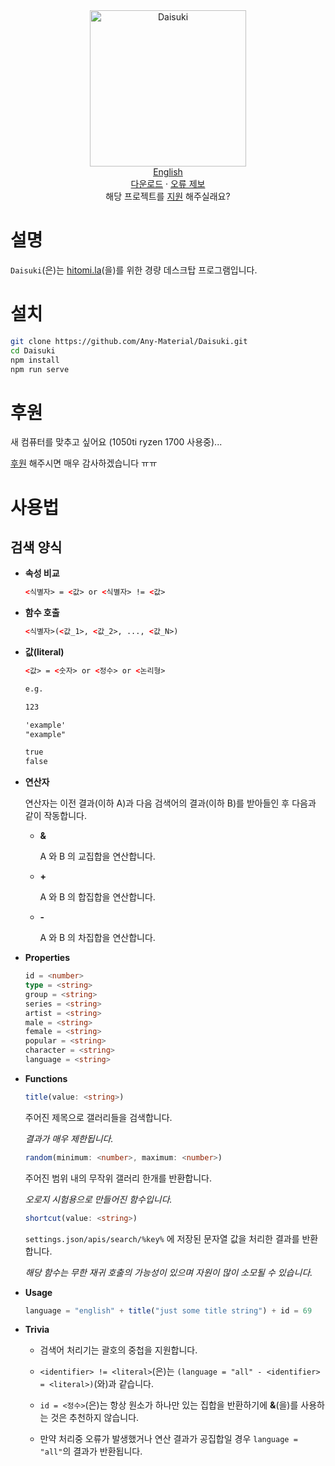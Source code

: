 <div align="center">
	<img width="250px" src="https://github.com/Any-Material/Daisuki/blob/master/docs/images/icon.png?raw=true" align="center" alt="Daisuki"/>
</div>
<div align="center">
	<a href="https://github.com/Any-Material/Daisuki/blob/master/README.md">English</a>
</div>
<div align="center">
	<a href="https://github.com/Any-Material/Daisuki/releases">다운로드</a>
	·
	<a href="https://github.com/Any-Material/Daisuki/issues/new">오류 제보</a>
</div>
<div align="center">
	해당 프로젝트를 <a href="https://toss.me/Sombian">지원</a> 해주실래요?
</div>

# 설명

`Daisuki`(은)는 [hitomi.la](https://hitomi.la)(을)를 위한 경량 데스크탑 프로그램입니다.

# 설치

```bash
git clone https://github.com/Any-Material/Daisuki.git
cd Daisuki
npm install
npm run serve
```

# 후원

새 컴퓨터를 맞추고 싶어요 (1050ti ryzen 1700 사용중)...

[후원](https://toss.me/Sombian) 해주시면 매우 감사하겠습니다 ㅠㅠ

# 사용법

## 검색 양식

- **속성 비교**

	```html
	<식별자> = <값> or <식별자> != <값>
	```

- **함수 호출**

	```html
	<식별자>(<값_1>, <값_2>, ..., <값_N>)
	```

- **값(literal)**

	```html
	<값> = <숫자> or <정수> or <논리형>

	e.g.

	123

	'example'
	"example"

	true
	false
	```

- **연산자**

	연산자는 이전 결과(이하 A)과 다음 검색어의 결과(이하 B)를 받아들인 후 다음과 같이 작동합니다.

	- **&**

		A 와 B 의 교집합을 연산합니다.

	- **+**

		A 와 B 의 합집합을 연산합니다.

	- **-**

		A 와 B 의 차집합을 연산합니다.

- **Properties**

	```ts
	id = <number>
	type = <string>
	group = <string>
	series = <string>
	artist = <string>
	male = <string>
	female = <string>
	popular = <string>
	character = <string>
	language = <string>
	```

- **Functions**

	```ts
	title(value: <string>)
	```

	주어진 제목으로 갤러리들을 검색합니다.

	*결과가 매우 제한됩니다.*

	```ts
	random(minimum: <number>, maximum: <number>)
	```

	주어진 범위 내의 무작위 갤러리 한개를 반환합니다.

	*오로지 시험용으로 만들어진 함수입니다.*

	```ts
	shortcut(value: <string>)
	```

	`settings.json/apis/search/%key%` 에 저장된 문자열 값을 처리한 결과를 반환합니다.

	*해당 함수는 무한 재귀 호출의 가능성이 있으며 자원이 많이 소모될 수 있습니다.*

- **Usage**

	```ts
	language = "english" + title("just some title string") + id = 69
	```

- **Trivia**

	+ 검색어 처리기는 괄호의 중첩을 지원합니다.

	+ `<identifier> != <literal>`(은)는 `(language = "all" - <identifier> = <literal>)`(와)과 같습니다.

	+ `id = <정수>`(은)는 항상 원소가 하나만 있는 집합을 반환하기에 **&**(을)를 사용하는 것은 추천하지 않습니다.

	+ 만약 처리중 오류가 발생했거나 연산 결과가 공집합일 경우 `language = "all"`의 결과가 반환됩니다.
